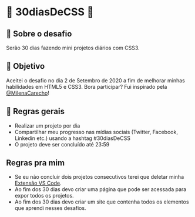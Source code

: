 # 🚀 30diasDeCSS 🚀

## 💬 Sobre o desafio

Serão 30 dias fazendo mini projetos diários com CSS3.

## 🎯 Objetivo

Aceitei o desafio no dia 2 de Setembro de 2020 a fim de melhorar minhas habilidades em HTML5 e CSS3.
Bora participar? Fui inspirado pela [@MilenaCarecho](https://github.com/MilenaCarecho/30diasDeCSS/issues/1)!

## 📖 Regras gerais

- Realizar um projeto por dia
- Compartilhar meu progresso nas mídias sociais (Twitter, Facebook, Linkedin etc.) usando a hashtag #30diasDeCSS
- O projeto deve ser concluído até 23:59

## Regras pra mim

- Se eu não concluir dois projetos consecutivos terei que deletar minha [Extensão VS Code](https://github.com/levi-pires/auto-fold-unfold).
- Ao fim dos 30 dias devo criar uma página que pode ser acessada para expor todos os projetos.
- Ao fim dos 30 dias devo criar um site que contenha todos os elementos que aprendi nesses desafios.
